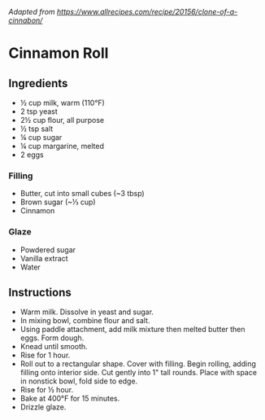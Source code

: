 *Adapted from https://www.allrecipes.com/recipe/20156/clone-of-a-cinnabon/*

# Cinnamon Roll

## Ingredients
 - ½ cup milk, warm (110°F)
 - 2 tsp yeast
 - 2½ cup flour, all purpose
 - ½ tsp salt
 - ¼ cup sugar
 - ¼ cup margarine, melted
 - 2 eggs

### Filling
 - Butter, cut into small cubes (~3 tbsp)
 - Brown sugar (~⅓ cup)
 - Cinnamon

### Glaze
 - Powdered sugar
 - Vanilla extract
 - Water

## Instructions

 - Warm milk. Dissolve in yeast and sugar.
 - In mixing bowl, combine flour and salt.
 - Using paddle attachment, add milk mixture then melted butter then eggs. Form dough.
 - Knead until smooth.
 - Rise for 1 hour.
 - Roll out to a rectangular shape. Cover with filling. Begin rolling, adding filling onto interior side. Cut gently into 1" tall rounds. Place with space in nonstick bowl, fold side to edge.
 - Rise for ½ hour.
 - Bake at 400°F for 15 minutes.
 - Drizzle glaze.

